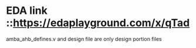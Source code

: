 # EDA link  ::https://edaplayground.com/x/qTad
amba_ahb_defines.v and design file are only design portion files

